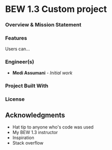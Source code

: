 # BEW 1.3 Custom project

### Overview & Mission Statement


### Features

Users can...


### Engineer(s)

* **Medi Assumani** - *Initial work*

### Project Built With


### License



## Acknowledgments

* Hat tip to anyone who's code was used
* My BEW 1.3 instructor
* Inspiration
* Stack overflow
